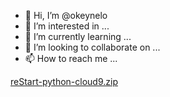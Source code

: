 - 👋 Hi, I’m @okeynelo
- 👀 I’m interested in ...
- 🌱 I’m currently learning ...
- 💞️ I’m looking to collaborate on ...
- 📫 How to reach me ...

<!---
okeynelo/okeynelo is a ✨ special ✨ repository because its `README.md` (this file) appears on your GitHub profile.
You can click the Preview link to take a look at your changes.
--->
[reStart-python-cloud9.zip](https://github.com/okeynelo/okeynelo/files/9777311/reStart-python-cloud9.zip)
